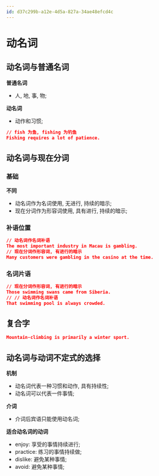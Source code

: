 ```yaml
---
id: d37c299b-a12e-4d5a-827a-34ae48efcd4c
---
```

# 动名词

## 动名词与普通名词

**普通名词**

- 人, 地, 事, 物;

**动名词**

- 动作和习惯;

```json
// fish 为鱼, fishing 为钓鱼
Fishing requires a lot of patience.
```

## 动名词与现在分词

### 基础

**不同**

- 动名词作为名词使用, 无进行, 持续的暗示;
- 现在分词作为形容词使用, 具有进行, 持续的暗示;

### 补语位置

```json
// 动名词作名词补语
The most important industry in M​​acau is gambling.
// 现在分词作形容词, 有进行的暗示
Many customers were gambling in the casino at the time.
```

### 名词片语

```json
// 现在分词作形容词, 有进行的暗示
Those swimming swans came from Siberia.
// // 动名词作名词补语
That swimming pool is always crowded.
```

## 复合字

```json
Mountain-climbing is primarily a winter sport.
```

## 动名词与动词不定式的选择

**机制**

- 动名词代表一种习惯和动作, 具有持续性;
- 动名词可以代表一件事情;

**介词**

- 介词后宾语只能使用动名词;

**适合动名词的动词**

- enjoy: 享受的事情持续进行;
- practice: 练习的事情持续做;
- dislike: 避免某种事情;
- avoid: 避免某种事情;
